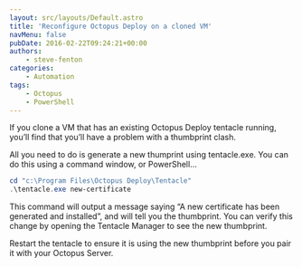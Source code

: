 ```yaml
---
layout: src/layouts/Default.astro
title: 'Reconfigure Octopus Deploy on a cloned VM'
navMenu: false
pubDate: 2016-02-22T09:24:21+00:00
authors:
    - steve-fenton
categories:
    - Automation
tags:
    - Octopus
    - PowerShell
---
```


If you clone a VM that has an existing Octopus Deploy tentacle running, you’ll find that you’ll have a problem with a thumbprint clash.

All you need to do is generate a new thumprint using tentacle.exe. You can do this using a command window, or PowerShell…

```powershell
cd "c:\Program Files\Octopus Deploy\Tentacle"
.\tentacle.exe new-certificate
```

This command will output a message saying “A new certificate has been generated and installed”, and will tell you the thumbprint. You can verify this change by opening the Tentacle Manager to see the new thumbprint.

Restart the tentacle to ensure it is using the new thumbprint before you pair it with your Octopus Server.